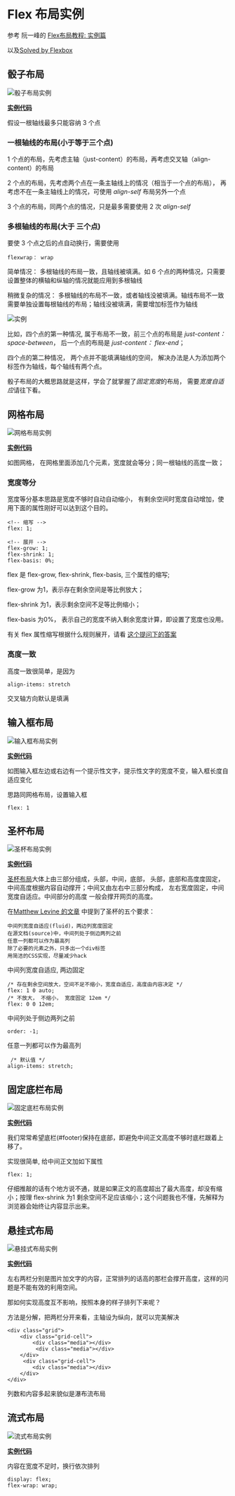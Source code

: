# Flex 布局实例

参考 阮一峰的 [Flex布局教程: 实例篇](http://www.ruanyifeng.com/blog/2015/07/flex-examples.html)

以及[Solved by Flexbox](https://philipwalton.github.io/solved-by-flexbox/)

## 骰子布局
![骰子布局实例](./imgs/dice.png)

[**实例代码**](./demo/dice.html)

 假设一根轴线最多只能容纳 3 个点

### 一根轴线的布局(小于等于三个点)

1 个点的布局，先考虑主轴（just-content）的布局，再考虑交叉轴（align-content）的布局

2 个点的布局，先考虑两个点在一条主轴线上的情况（相当于一个点的布局）， 再考虑不在一条主轴线上的情况，可使用 *align-self* 布局另外一个点

3 个点的布局，同两个点的情况，只是最多需要使用 2 次 *align-self*

### 多根轴线的布局(大于 三个点)

要使 3 个点之后的点自动换行，需要使用 
    
    flexwrap： wrap

简单情况： 多根轴线的布局一致，且轴线被填满。如 6 个点的两种情况，只需要设置整体的横轴和纵轴的情况就能应用到多根轴线

稍微复杂的情况： 多根轴线的布局不一致，或者轴线没被填满。轴线布局不一致需要单独设置每根轴线的布局；轴线没被填满，需要增加标签作为轴线

![实例](./imgs/dice-four.png)


比如，四个点的第一种情况, 属于布局不一致，前三个点的布局是 *just-content： space-between*， 后一个点的布局是 *just-content： flex-end*；

 四个点的第二种情况， 两个点并不能填满轴线的空间， 解决办法是人为添加两个标签作为轴线，每个轴线有两个点。


 骰子布局的大概思路就是这样，学会了就掌握了*固定宽度*的布局， 需要*宽度自适应*请往下看。

## 网格布局
![网格布局实例](./imgs/grid.png)

[**实例代码**](./demo/grid.html)

如图网格， 在网格里面添加几个元素，宽度就会等分；同一根轴线的高度一致；

### 宽度等分

宽度等分基本思路是宽度不够时自动自动缩小， 有剩余空间时宽度自动增加，使用下面的属性刚好可以达到这个目的。
    
    <!-- 缩写 -->
    flex: 1;

    <!-- 展开 -->
    flex-grow: 1;
    flex-shrink: 1;
    flex-basis: 0%;

flex 是 flex-grow, flex-shrink, flex-basis, 三个属性的缩写; 

flex-grow 为1，表示存在剩余空间是等比例放大；

flex-shrink 为1，表示剩余空间不足等比例缩小；

flex-basis 为0%， 表示自己的宽度不纳入剩余宽度计算，即设置了宽度也没用。

有关 flex 属性缩写根据什么规则展开，请看 [这个提问下的答案](https://segmentfault.com/q/1010000004080910)

### 高度一致

高度一致很简单，是因为 

    align-items: stretch

交叉轴方向默认是填满


## 输入框布局
![输入框布局实例](./imgs/input.png)

[**实例代码**](./demo/input.html)

如图输入框左边或右边有一个提示性文字，提示性文字的宽度不变，输入框长度自适应变化

思路同网格布局，设置输入框

    flex: 1


## 圣杯布局
![圣杯布局实例](./imgs/holy-grail.png)

[**实例代码**](./demo/holy-grail.html)

[圣杯布局](https://en.wikipedia.org/wiki/Holy_grail_(web_design))大体上由三部分组成，头部，中间，底部，
头部，底部和高度度固定，中间高度根据内容自动撑开；中间又由左右中三部分构成， 左右宽度固定，中间宽度自适应。中间部分的高度
一般会撑开网页的高度。

在[Matthew Levine 的文章](https://alistapart.com/article/holygrail) 中提到了圣杯的五个要求：

    中间列宽度自适应(fluid)，两边列宽度固定
    在源文档(source)中，中间列处于侧边两列之前
    任意一列都可以作为最高列
    除了必要的元素之外，只多出一个div标签
    用简洁的CSS实现，尽量减少hack

中间列宽度自适应, 两边固定

    /* 存在剩余空间放大，空间不足不缩小，宽度自适应，高度由内容决定 */
    flex: 1 0 auto;
    /* 不放大， 不缩小， 宽度固定 12em */
    flex: 0 0 12em;

中间列处于侧边两列之前

    order: -1;

任意一列都可以作为最高列

     /* 默认值 */
    align-items: stretch;


## 固定底栏布局
![固定底栏布局实例](./imgs/sticky-footer.png)

[**实例代码**](./demo/sticky-footer.html)

我们常常希望底栏(#footer)保持在底部，即避免中间正文高度不够时底栏跟着上移了。

实现很简单, 给中间正文加如下属性

    flex: 1;

仔细推敲的话有个地方说不通，就是如果正文的高度超出了最大高度，却没有缩小；按理 flex-shrink 为1 剩余空间不足应该缩小；这个问题我也不懂，先解释为浏览器会始终让内容显示出来。

## 悬挂式布局
![悬挂式布局实例](./imgs/media-object.png)

[**实例代码**](./demo/media-object.html)

左右两栏分别是图片加文字的内容，正常排列的话高的那栏会撑开高度，这样的问题是不能有效的利用空间。

那如何实现高度互不影响，按照本身的样子排列下来呢？

方法是分解，把两栏分开来看，主轴设为纵向，就可以完美解决

    <div class="grid">
        <div class="grid-cell">
            <div class="media"></div>
             <div class="media"></div>
        </div>
         <div class="grid-cell">
            <div class="media"></div>
        </div>
    </div>

列数和内容多起来貌似是瀑布流布局

## 流式布局
![流式布局实例](./imgs/flow.png)

[**实例代码**](./demo/flow.html)

内容在宽度不足时，换行依次排列

    display: flex;
    flex-wrap: wrap;
